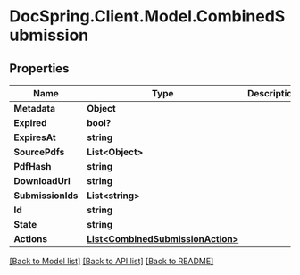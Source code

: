 # DocSpring.Client.Model.CombinedSubmission
## Properties

Name | Type | Description | Notes
------------ | ------------- | ------------- | -------------
**Metadata** | **Object** |  | [optional] 
**Expired** | **bool?** |  | [optional] 
**ExpiresAt** | **string** |  | [optional] 
**SourcePdfs** | **List&lt;Object&gt;** |  | [optional] 
**PdfHash** | **string** |  | [optional] 
**DownloadUrl** | **string** |  | [optional] 
**SubmissionIds** | **List&lt;string&gt;** |  | [optional] 
**Id** | **string** |  | [optional] 
**State** | **string** |  | [optional] 
**Actions** | [**List&lt;CombinedSubmissionAction&gt;**](CombinedSubmissionAction.md) |  | [optional] 

[[Back to Model list]](../README.md#documentation-for-models) [[Back to API list]](../README.md#documentation-for-api-endpoints) [[Back to README]](../README.md)

